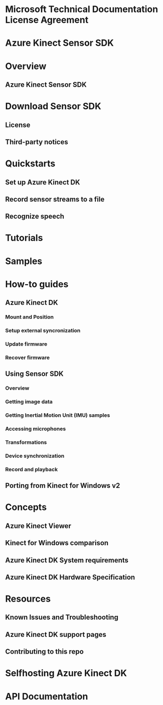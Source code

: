 ﻿# Microsoft Technical Documentation License Agreement# Azure Kinect Sensor SDK# Overview## Azure Kinect Sensor SDK# Download Sensor SDK## License## Third-party notices# Quickstarts## Set up Azure Kinect DK## Record sensor streams to a file## Recognize speech# Tutorials# Samples# How-to guides## Azure Kinect DK### Mount and Position### Setup external syncronization### Update firmware### Recover firmware## Using Sensor SDK### Overview### Getting image data### Getting Inertial Motion Unit (IMU) samples### Accessing microphones### Transformations### Device synchronization### Record and playback## Porting from Kinect for Windows v2# Concepts## Azure Kinect Viewer## Kinect for Windows comparison## Azure Kinect DK System requirements## Azure Kinect DK Hardware Specification# Resources## Known Issues and Troubleshooting## Azure Kinect DK support pages## Contributing to this repo# Selfhosting Azure Kinect DK# API Documentation